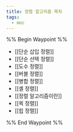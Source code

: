```yaml
---
title: 정렬 알고리즘 목차
tags:
  - moc
---
```


%% Begin Waypoint %%
- [[단순 삽입 정렬]]
- [[단순 선택 정렬]]
- [[도수 정렬]]
- [[버블 정렬]]
- [[병합 정렬]]
- [[셸 정렬]]
- [[정렬 알고리즘이란]]
- [[퀵 정렬]]
- [[힙 정렬]]

%% End Waypoint %%